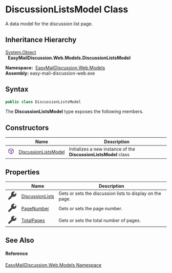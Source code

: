 DiscussionListsModel Class
==========================
A data model for the discussion list page.


Inheritance Hierarchy
---------------------
[System.Object][1]  
  **EasyMailDiscussion.Web.Models.DiscussionListsModel**  

  **Namespace:**  [EasyMailDiscussion.Web.Models][2]  
  **Assembly:** easy-mail-discussion-web.exe

Syntax
------

```csharp
public class DiscussionListsModel
```

The **DiscussionListsModel** type exposes the following members.


Constructors
------------

|                  | Name                      | Description                                                      |
| ---------------- | ------------------------- | ---------------------------------------------------------------- |
| ![Public method] | [DiscussionListsModel][3] | Initializes a new instance of the **DiscussionListsModel** class |


Properties
----------

|                    | Name                 | Description                                               |
| ------------------ | -------------------- | --------------------------------------------------------- |
| ![Public property] | [DiscussionLists][4] | Gets or sets the discussion lists to display on the page. |
| ![Public property] | [PageNumber][5]      | Gets or sets the page number.                             |
| ![Public property] | [TotalPages][6]      | Gets or sets the total number of pages.                   |


See Also
--------

#### Reference
[EasyMailDiscussion.Web.Models Namespace][2]  

[1]: https://docs.microsoft.com/dotnet/api/system.object
[2]: ../README.md
[3]: _ctor.md
[4]: DiscussionLists.md
[5]: PageNumber.md
[6]: TotalPages.md
[Public method]: ../../icons/pubmethod.svg "Public method"
[Public property]: ../../icons/pubproperty.svg "Public property"